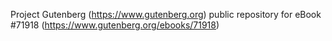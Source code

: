 Project Gutenberg (https://www.gutenberg.org) public repository
for eBook #71918 (https://www.gutenberg.org/ebooks/71918)
